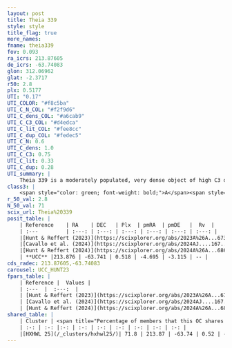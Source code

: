```yaml
---
layout: post
title: Theia 339
style: style
title_flag: true
more_names: 
fname: theia339
fov: 0.093
ra_icrs: 213.87605
de_icrs: -63.74083
glon: 312.06962
glat: -2.3717
r50: 2.8
plx: 0.5177
UTI: "0.17"
UTI_COLOR: "#f8c5ba"
UTI_C_N_COL: "#f2f9d6"
UTI_C_dens_COL: "#a6cab9"
UTI_C_C3_COL: "#d4edca"
UTI_C_lit_COL: "#fee8cc"
UTI_C_dup_COL: "#fedec5"
UTI_C_N: 0.6
UTI_C_dens: 1.0
UTI_C_C3: 0.75
UTI_C_lit: 0.33
UTI_C_dup: 0.28
UTI_summary: |
    Theia 339 is a moderately populated, very dense object of high C3 quality. It was recently reported in the literature.<br><br><span style="color: #99180f; font-weight: bold;">Warning: </span>This is possibly a duplicated object, which shares a significant percentage of members with at least one previously reported entry.
class3: |
    <span style="color: green; font-weight: bold;">A</span><span style="color: #FFC300; font-weight: bold;">B</span>
r_50_val: 2.8
N_50_val: 71
scix_url: Theia%20339
posit_table: |
    | Reference    | RA    | DEC   | Plx  | pmRA  | pmDE   |  Rv  |
    | :---         | :---: | :---: | :---: | :---: | :---: | :---: |
    |[Hunt & Reffert (2023)](https://scixplorer.org/abs/2023A%26A...673A.114H) | 213.87 | -63.74 | 0.507 | -4.707 | -3.133 | -- |
    |[Cavallo et al. (2024)](https://scixplorer.org/abs/2024AJ....167...12C) | 213.903 | -63.742 | 0.512 | -- | -- | -- |
    |[Hunt & Reffert (2024)](https://scixplorer.org/abs/2024A%26A...686A..42H) | 213.87 | -63.74 | 0.507 | -4.707 | -3.133 | -- |
    | **UCC** |213.876 | -63.741 | 0.518 | -4.695 | -3.115 | -- | 
cds_radec: 213.87605,-63.74083
carousel: UCC_HUNT23
fpars_table: |
    | Reference |  Values |
    | :---  |  :---:  |
    | [Hunt & Reffert (2023)](https://scixplorer.org/abs/2023A%26A...673A.114H) | `AV50=0.984, diffAV50=0.498, MOD50=11.25, logAge50=8.054` |
    | [Cavallo et al. (2024)](https://scixplorer.org/abs/2024AJ....167...12C) | `AV50=1.11, dMod50=11.06, logAge50=8.36, [Fe/H]50=0.05` |
    | [Hunt & Reffert (2024)](https://scixplorer.org/abs/2024A%26A...686A..42H) | `MassJ=213.219` |
shared_table: |
    | Cluster | <span title="Percentage of members that this OC shares with the ones listed">%</span>   | RA   | DEC   | Plx   | pmRA  | pmDE  | Rv | UTI |
    | :-: | :-: |:-: | :-: | :-: | :-: | :-: | :-: | :-: |
    |[HXHWL 25](/_clusters/hxhwl25/)| 71.8 | 213.87 | -63.74 | 0.52 | -4.72 | -3.13 | -- |0.45 |
---
```

